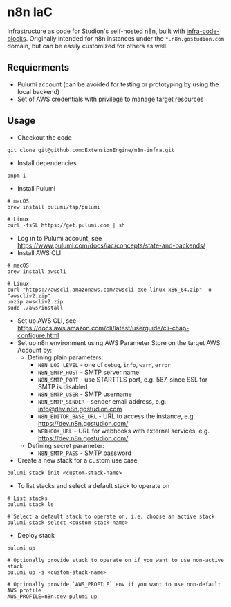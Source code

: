 # n8n IaC

Infrastructure as code for Studion's self-hosted n8n, built with [infra-code-blocks](https://github.com/ExtensionEngine/infra-code-blocks).
Originally intended for n8n instances under the `*.n8n.gostudion.com` domain, but can be easily customized for others as well.

## Requierments

- Pulumi account (can be avoided for testing or prototyping by using the local backend)
- Set of AWS credentials with privilege to manage target resources

## Usage

- Checkout the code

```
git clone git@github.com:ExtensionEngine/n8n-infra.git
```

- Install dependencies

```
pnpm i
```

- Install Pulumi

```
# macOS
brew install pulumi/tap/pulumi

# Linux
curl -fsSL https://get.pulumi.com | sh

```

- Log in to Pulumi account, see https://www.pulumi.com/docs/iac/concepts/state-and-backends/
- Install AWS CLI

```
# macOS
brew install awscli

# Linux
curl "https://awscli.amazonaws.com/awscli-exe-linux-x86_64.zip" -o "awscliv2.zip"
unzip awscliv2.zip
sudo ./aws/install
```

- Set up AWS CLI, see https://docs.aws.amazon.com/cli/latest/userguide/cli-chap-configure.html
- Set up n8n environment using AWS Parameter Store on the target AWS Account by:
  - Defining plain parameters:
    - `N8N_LOG_LEVEL` - one of `debug`, `info`, `warn`, `error`
    - `N8N_SMTP_HOST` - SMTP server name
    - `N8N_SMTP_PORT` - use STARTTLS port, e.g. 587, since SSL for SMTP is disabled
    - `N8N_SMTP_USER` - SMTP username
    - `N8N_SMTP_SENDER` - sender email address, e.g. info@dev.n8n.gostudion.com
    - `N8N_EDITOR_BASE_URL` - URL to access the instance, e.g. https://dev.n8n.gostudion.com/
    - `WEBHOOK_URL` - URL for webhooks with external services, e.g. https://dev.n8n.gostudion.com/
  - Defining secret parameter:
    - `N8N_SMTP_PASS` - SMTP password
- Create a new stack for a custom use case

```
pulumi stack init <custom-stack-name>
```

- To list stacks and select a default stack to operate on

```
# List stacks
pulumi stack ls

# Select a default stack to operate on, i.e. choose an active stack
pulumi stack select <custom-stack-name>
```

- Deploy stack

```
pulumi up

# Optionally provide stack to operate on if you want to use non-active stack
pulumi up -s <custom-stack-name>

# Optionally provide `AWS_PROFILE` env if you want to use non-default AWS profile
AWS_PROFILE=n8n.dev pulumi up
```

